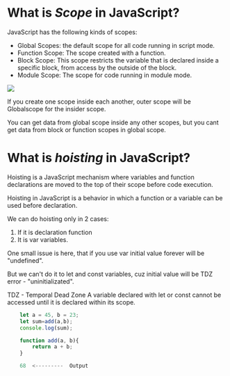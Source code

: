# What is ***Scope*** in **JavaScript**?

JavaScript has the following kinds of scopes:

+ Global Scopes: the default scope for all code running in script mode.
+ Function Scope: The scope created with a function.
+ Block Scope: This scope restricts the variable that is declared inside a specific block, from access by the outside of the block.
+ Module Scope: The scope for code running in module mode.

![](./Pictures/2.png)

If you create one scope inside each another, outer scope will be Globalscope for the insider scope.

You can get data from global scope inside any other scopes, but you cant get data from block or function scopes in global scope.

# What is ***hoisting*** in **JavaScript**?

Hoisting is a JavaScript mechanism where variables and function declarations are moved to the top of their scope before code execution.

Hoisting in JavaScript is a behavior in which a function or a variable can be used before declaration.

We can do hoisting only in 2 cases:
1. If it is declaration function
2. It is var variables.

One small issue is here, that if you use var initial value forever will be "undefined".

But we can't do it to let and const variables, cuz initial value will be TDZ error - "uninitializated".

TDZ - Temporal Dead Zone
A variable declared with let or const cannot be accessed until it is declared within its scope.

```JavaScript
    let a = 45, b = 23;
    let sum=add(a,b);
    console.log(sum);

    function add(a, b){
        return a + b;
    }

    68  <---------  Output
```